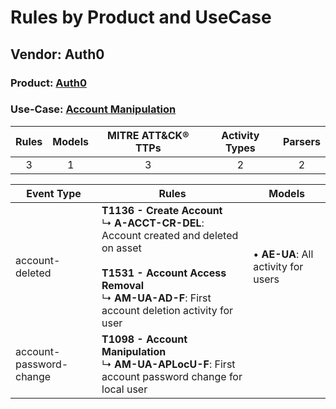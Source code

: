 Rules by Product and UseCase
============================
Vendor: Auth0
-------------
### Product: [Auth0](../ds_auth0_auth0.md)
### Use-Case: [Account Manipulation](../../../../UseCases/uc_account_manipulation.md)

| Rules | Models | MITRE ATT&CK® TTPs | Activity Types | Parsers |
|:-----:|:------:|:------------------:|:--------------:|:-------:|
|   3   |   1    |         3          |       2        |    2    |

| Event Type    | Rules    | Models    |
| ---- | ---- | ---- |
| account-deleted         | <b>T1136 - Create Account</b><br> ↳ <b>A-ACCT-CR-DEL</b>: Account created and deleted on asset<br><br><b>T1531 - Account Access Removal</b><br> ↳ <b>AM-UA-AD-F</b>: First account deletion activity for user |  • <b>AE-UA</b>: All activity for users |
| account-password-change | <b>T1098 - Account Manipulation</b><br> ↳ <b>AM-UA-APLocU-F</b>: First account password change for local user    |    |